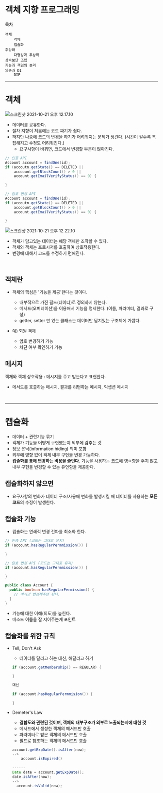 ﻿# 객체 지향 프로그래밍



목차

```
객체
	객체
	캡슐화
추상화
	다형성과 추상화
상속보단 조립
기능과 책임의 분리
의존과 DI
	DIP
```





---

# 객체



![스크린샷 2021-10-21 오후 12.17.10](https://i.ibb.co/yFmkQpc/2021-10-21-12-17-10.png)



- 데이터를 공유한다.
- 절차 지향이 처음에는 코드 짜기가 쉽다.
- 하지만 나중에 코드의 변경을 하기가 어려워지는 문제가 생긴다. (시간이 갈수록 복잡해지고 수정도 어려워진다.)
  - 요구사항이 바뀌면, 코드에서 변경할 부분이 많아진다.



```java
// 인증 API
Account account = findOne(id);
if (accoutn.getState() == DELETED ||
    acccount.getBlockCount() > 0 ||
    account.getEmailVerifyStatus() == 0) {
  
}

// 암호 변경 API
Account account = findOne(id);
if (accoutn.getState() == DELETED ||
    acccount.getBlockCount() > 0 ||
    account.getEmailVerifyStatus() == 0) {
  
}
```



![스크린샷 2021-10-21 오후 12.22.10](https://i.ibb.co/YtBxvG2/2021-10-21-12-22-10.png)

- 객체가 담고있는 데이터는 해당 객체만 조작할 수 있다.
- 객체와 객체는 프로시저를 호출하여 상호작용한다.
- 변경에 대해서 코드를 수정하기 편해진다.

<br />

## 객체란

- 객체의 핵심은 '기능을 제공'한다는 것이다.
  - 내부적으로 가진 필드(데이터)로 정의하지 않는다.
  - 메서드(오퍼레이션)을 이용해서 기능을 명세한다. (이름, 파라미터, 결과로 구성)
  - getter, setter 만 있는 클래스는 데이터만 담겨있는 구조체에 가깝다.

- 예) 회원 객체
  - 암호 변경하기 기능
  - 차단 여부 확인하기 기능



## 메시지

객체와 객체 상호작용 : 메시지를 주고 받는다고 표현한다.

- 메서드를 호출하는 메시지, 결과를 리턴하는 메시지, 익셉션 메시지

<br />

---

# 캡슐화

- 데이터 + 관련기능 묶기
- 객체가 기능을 어떻게 구현했는지 외부에 감추는 것
- 정보 은닉(information hiding) 의미 포함
- 외부에 영향 없이 객체 내부 구현을 변경 가능하다.
- **캡슐화를 통해 변경하는 비용을 줄인다.** 기능을 사용하는 코드에 영ㅇ향을 주지 않고 내부 구현을 변경할 수 있는 유연함을 제공한다.



## 캡슐화하지 않으면

- 요구사항의 변화가 데이터 구조/사용에 변화를 발생시킬 때 데이터를 사용하는 **모든 코드**의 수정이 발생한다.



## 캡슐화 기능

- 캡슐화는 연쇄적 변경 전파를 최소화 한다.

```java
// 인증 API (코드는 그대로 유지)
if (account.hasRegularPermmission()) {
  
}

// 암호 변경 API (코드는 그대로 유지)
if (account.hasRegularPermmission()) {
  
}
```

```java
public class Account {
  public boolean hasRegularPermission() {
    // 여기만 변경해주면 된다.
  }
}
```

- 기능에 대한 이해(의도)를 높힌다.
- 메소드 이름을 잘 지어주는게 포인트



## 캡슐화를 위한 규칙

- Tell, Don't Ask

  - 데이터를 달라고 하는 대신, 해달라고 하기

  ```java
  if (account.getMembership() == REGULAR) {
    
  }
  
  대신
    
  if (account.hasRegularPermmision()) {
    
  }
  ```

- Demeter's Law

  - **결합도와 관련된 것이며, 객체의 내부구조가 외부로 노출되는지에 대한 것**
  - 메서드에서 생성한 객체의 메서드만 호출
  - 파라미터로 받은 객체의 메서드만 호출
  - 필드로 참조하는 객체의 메서드만 호출

  ```java
  account.getExpDate().isAfter(now);
  -->
      account.isExpired()
    
  ------
  Date date = account.getExpDate();
  date.isAfter(now);
  -->
    account.isValid(now);
  ```

  


